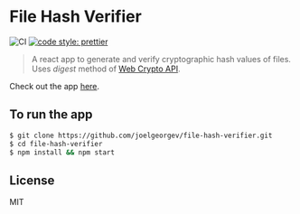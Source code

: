 # File Hash Verifier

![CI](https://github.com/joelgeorgev/file-hash-verifier/workflows/CI/badge.svg)
[![code style: prettier](https://img.shields.io/badge/code_style-prettier-ff69b4.svg?style=flat-square)](https://github.com/prettier/prettier)

> A react app to generate and verify cryptographic hash values of files. Uses _digest_ method of [Web Crypto API](https://www.w3.org/TR/WebCryptoAPI/).

Check out the app [here](https://joelgeorgev.github.io/file-hash-verifier).

## To run the app

```bash
$ git clone https://github.com/joelgeorgev/file-hash-verifier.git
$ cd file-hash-verifier
$ npm install && npm start
```

## License

MIT
